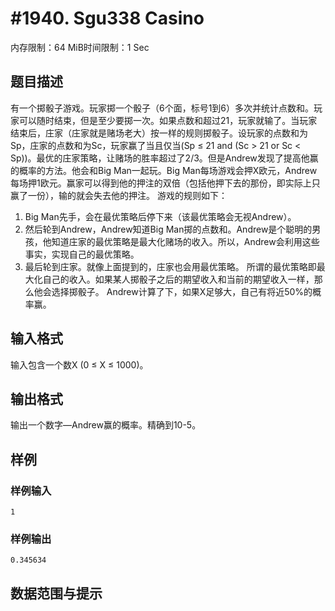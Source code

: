 # #1940. Sgu338 Casino

内存限制：64 MiB时间限制：1 Sec

## 题目描述

有一个掷骰子游戏。玩家掷一个骰子（6个面，标号1到6）多次并统计点数和。玩家可以随时结束，但是至少要掷一次。如果点数和超过21，玩家就输了。当玩家结束后，庄家（庄家就是赌场老大）按一样的规则掷骰子。设玩家的点数和为Sp，庄家的点数和为Sc，玩家赢了当且仅当(Sp ≤ 21 and (Sc > 21 or Sc < Sp))。最优的庄家策略，让赌场的胜率超过了2/3。但是Andrew发现了提高他赢的概率的方法。他会和Big Man一起玩。Big Man每场游戏会押X欧元，Andrew每场押1欧元。赢家可以得到他的押注的双倍（包括他押下去的那份，即实际上只赢了一份），输的就会失去他的押注。
游戏的规则如下：
1.	Big Man先手，会在最优策略后停下来（该最优策略会无视Andrew）。
2.	然后轮到Andrew，Andrew知道Big Man掷的点数和。Andrew是个聪明的男孩，他知道庄家的最优策略是最大化赌场的收入。所以，Andrew会利用这些事实，实现自己的最优策略。
3.	最后轮到庄家。就像上面提到的，庄家也会用最优策略。
所谓的最优策略即最大化自己的收入。如果某人掷骰子之后的期望收入和当前的期望收入一样，那么他会选择掷骰子。
Andrew计算了下，如果X足够大，自己有将近50%的概率赢。

## 输入格式

输入包含一个数X (0 ≤ X ≤ 1000)。

## 输出格式

输出一个数字—Andrew赢的概率。精确到10-5。



## 样例

### 样例输入

    
    1
    

### 样例输出

    
    0.345634
    
    

## 数据范围与提示
